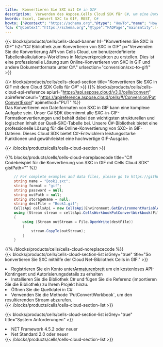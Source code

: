 ```yaml
---
title:  Konvertieren Sie SXC mit C# in GIF
description:  Verwenden des Aspose.Cells Cloud SDK für C#, um eine Datei im SXC-Format in eine Datei im GIF-Format zu konvertieren.
kwords: Excel, Convert SXC to GIF, REST, C#
howto: {"@context": "https://schema.org","@type": "HowTo","name": "How to convert SXC to GIF using the Cells Cloud Net library.","description": "How to convert SXC to GIF using the Cells Cloud Net library.","image": {"@type": "ImageObject"},"url": "/net/conversion/sxc-to-gif/","step": [{ "@type": "HowToStep","name": "How to convert SXC to GIF using the Cells Cloud Net library. step 1", "image": {"@type": "ImageObject",},"url": "/net/conversion/sxc-to-gif/","text": "Register an account at <a href='https://dashboard.aspose.cloud/'>Dashboard</a> to get free API quota & authorization details",},{ "@type": "HowToStep","name": "How to convert SXC to GIF using the Cells Cloud Net library. step 1", "image": {"@type": "ImageObject",},"url": "/net/conversion/sxc-to-gif/","text": "Install C# library and add the reference (import the library) to your project.",},{ "@type": "HowToStep","name": "How to convert SXC to GIF using the Cells Cloud Net library. step 1", "image": {"@type": "ImageObject",},"url": "/net/conversion/sxc-to-gif/","text": "Open the source file in C#",},{ "@type": "HowToStep","name": "How to convert SXC to GIF using the Cells Cloud Net library. step 1", "image": {"@type": "ImageObject",},"url": "/net/conversion/sxc-to-gif/","text": "Use the `PutConvertWorkbook` method to retrieve the resulting stream.",}, ],"supply": {"@type": "HowToSupply","name": "document"},"tool": [{"@type": "HowToTool","name": "Visual Studio, Visual Studio Code, Rider "},{"@type": "HowToTool","name": "Aspose Cells"}],"totalTime": "PT6M"}
fqa: {"@context":"https://schema.org","@type":"FAQPage","mainEntity":[{"@type":"Question","name":"Why convert file formats in C# using REST API?","acceptedAnswer":{"@type":"Answer","text":"Documents are encoded in many ways, and some files may be incompatible with the software you use. To open and read such files, just convert them to appropriate file formats.<br/><ol><li>Install .NET SDK and add the reference (import the library) to your project.</li><li>Open the source file in C# using REST API.</li><li>Call the PutConvertWorkbookRequest() method, passing an output filename with required extension.</li><li>Get the result of conversion as a separate file.</li></ol>"}},{"@type":"Question","name":"What file formats can I convert with your C# library?","acceptedAnswer":{"@type":"Answer","text":"We support a variety of file formats for conversion using .NET library, including XLSX, Excel, xls , PDF, CSV, HTML, Markdown, XML, PNG, JPG, TIFF, Json, TXT and many more."}},{"@type":"Question","name":"What is the maximum allowed file size for conversion using this .NET library?","acceptedAnswer":{"@type":"Answer","text":"There are no file size limits for format conversions using .NET library."}}]}
---
```

{{< blocks/products/cells/cells-cloud-banner h1="Konvertieren Sie SXC in GIF" h2="C# Bibliothek zum Konvertieren von SXC in GIF" p="Verwenden Sie die Konvertierung API von Cells Cloud, um benutzerdefinierte Tabellenkalkulations-Workflows in Netzwerkprojekten zu erstellen. Dies ist eine professionelle Lösung zum Online-Konvertieren von SXC in GIF und andere Dokumentformate unter C#." urlsection="conversion/sxc-to-gif/" >}}

{{< blocks/products/cells/cells-cloud-section title="Konvertieren Sie SXC in GIF mit dem Cloud SDK Cells für C#" >}}
{{% blocks/products/cells/cells-cloud-api-reference apiurl="https://api.aspose.cloud/v3.0/cells/convert" apireferenceurl="https://apireference.aspose.cloud/cells/#/Conversion/PutConvertExcel" apimethod="PUT" %}}
<br/>
Das Konvertieren von Dateiformaten von SXC in GIF kann eine komplexe Aufgabe sein. Unser C# SDK übernimmt alle SXC-in-GIF-Formatkonvertierungen und behält dabei den wichtigsten strukturellen und logischen Inhalt der Quell-SXC-Tabelle bei. Unsere C#-Bibliothek bietet eine professionelle Lösung für die Online-Konvertierung von SXC- in GIF-Dateien. Dieses Cloud SDK bietet C#-Entwicklern leistungsstarke Funktionen und gewährleistet eine hochwertige GIF-Ausgabe.

{{< /blocks/products/cells/cells-cloud-section >}}

{{% blocks/products/cells/cells-cloud-noreplacecode title="C# Codebeispiel für die Konvertierung von SXC in GIF mit Cells Cloud SDK" gistPath="" %}}
 
```cs
    // For complete examples and data files, please go to https://github.com/aspose-cells-cloud/aspose-cells-cloud-dotnet/
    string name = "Book1.sxc";
    string format = "gif";
    string password = null;
    string outPath = null;
    string storageName = null;
    string destFile = "Book1.gif";
    CellsApi cellsApi = new CellsApi(Environment.GetEnvironmentVariable("ProductClientId"), Environment.GetEnvironmentVariable("ProductClientSecret"));
    using (Stream stream = cellsApi.CellsWorkbookPutConvertWorkbook(File.OpenRead(name), format, password, outPath, storageName))
    {
        using (Stream outStream = File.OpenWrite(destFile))
        {
            stream.CopyTo(outStream);
        }
    }
```
 
{{% /blocks/products/cells/cells-cloud-noreplacecode %}}
<br/>
{{< blocks/products/cells/cells-cloud-section-list isGrey="true" title="So konvertieren Sie SXC mithilfe der Cloud Net-Bibliothek Cells in GIF." >}}
<li> Registrieren Sie ein Konto unter<a href="https://dashboard.aspose.cloud/">Armaturenbrett</a> um ein kostenloses API-Kontingent und Autorisierungsdetails zu erhalten</li>
<li>Installieren Sie die Bibliothek C# und fügen Sie die Referenz (importieren Sie die Bibliothek) zu Ihrem Projekt hinzu.</li>
<li>Öffnen Sie die Quelldatei in C#</li>
<li>Verwenden Sie die Methode `PutConvertWorkbook`, um den resultierenden Stream abzurufen.</li>
{{< /blocks/products/cells/cells-cloud-section-list >}}

{{< blocks/products/cells/cells-cloud-section-list isGrey="true" title="System Anforderungen" >}}
<li>NET Framework 4.5.2 oder neuer</li>
<li>Net Standard 2.0 oder neuer</li>
{{< /blocks/products/cells/cells-cloud-section-list >}}
